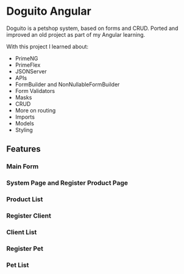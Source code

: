 # Doguito Angular

Doguito is a petshop system, based on forms and CRUD.
Ported and improved an old project as part of my Angular learning.

With this project I learned about:
- PrimeNG
- PrimeFlex
- JSONServer
- APIs
- FormBuilder and NonNullableFormBuilder
- Form Validators 
- Masks
- CRUD
- More on routing
- Imports
- Models
- Styling

## Features
### Main Form



### System Page and Register Product Page



### Product List



### Register Client



### Client List



### Register Pet



### Pet List
